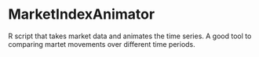 # MarketIndexAnimator
R script that takes market data and animates the time series. A good tool to comparing martet movements over different time periods.
